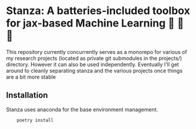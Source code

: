 # Stanza: A batteries-included toolbox for jax-based Machine Learning :rocket: :rocket: :rocket:

This repository currently concurrently serves as a monorepo for various of my
research projects (located as private git submodules in the projects/) directory.
However it can also be used independently. Eventually I'll get around to cleanly separating
stanza and the various projects once things are a bit more stable


## Installation

Stanza uses anaconda for the base environment management.
```bash
	poetry install
```
